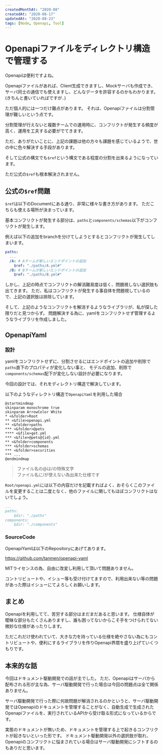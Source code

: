 ```yaml
---
createdMonthAt: "2020-08"
createdAt: "2020-08-17"
updatedAt: "2020-08-23"
tags: [Node, Openapi, Tool]
---
```

# Openapiファイルをディレクトリ構造で管理する
Openapiは便利ですよね。

Openapiファイルがあれば、Client生成できますし、Mockサーバも作成でき、サーバ同士の通信でも使えますし、どんなデータを許容するのかもわかります。(きちんと書いていればですが..)

ただ個人的には一つだけ難点があります。
それは、Openapiファイルは分割管理が難しいという点です。

分割管理が行えないと複数チームでの運用時に、コンフリクトが発生する頻度が高く、運用を工夫する必要がでてきます。

ただ、ありがたいことに、上記の課題は他の方々も課題を感じているようで、世の中に色々解決する手段があります。

そして公式の構文でも`$ref`という構文である程度の分割を出来るようになっています。

ただ公式の`$ref`も根本解決されません。

## 公式の`$ref`問題
`$ref`は以下のDocumentにある通り、非常に様々な書き方があります。
ただこちらも使える場所が決まっています。

基本コンフリクトが発生する部分は、`paths`と`components/schemas`以下がコンフリクトが発生します。

例えば以下の追加をbranchを分けてしようとするとコンフリクトが発生してしまいます。
```yaml
paths:
  ...
  /A: # Aチームが新しいエンドポイントの追加
    $ref: "./paths/A.yml#"
  /B: # Bチームが新しいエンドポイントの追加
    $ref: "./paths/B.yml#"
```

しかし、上記の時点でコンフリクトの解消難易度は低く、問題視しない選択肢も出てきます。
ただ、私はコンフリクトが発生する事自体を問題視しているので、上記の選択肢は排除しています。

そして、上記のようなコンフリクトを解消するようなライブラリが、私が探した限りだと見つからず。
問題解決する為に、yamlをコンフリクトせず管理するようなライブラリを作成しました。

## OpenapiYaml
### 設計
yamlをコンフリクトせずに、分割させるにはエンドポイントの追加や削除で`paths`直下のプロパティが変化しない事と、
モデルの追加、削除で`components/schemas`配下が変化しない設計が必要になります。

今回の設計では、それをディレクトリ構造で解決しています。

以下のようなディレクトリ構造で`OpenapiYaml`を利用した場合

```plantuml
@startmindmap
skinparam monochrome true
skinparam ArrowColor White
* <&folder>Root
** <&file>openapi.yml
** <&folder>paths
*** <&folder>@pets
**** <&file>get.yml
*** <&file>@pets@{id}.yml
** <&folder>components
*** <&folder>schemas
*** <&folder>securities
*** ...
@endmindmap
```
>ファイル名の@は/の特殊文字<br/>
>ファイル名に/が使えない為出来た仕様です

`Root/openapi.yml`には以下の内容だけを記載すればよく、おそらくこのファイルを変更することは二度となく、他のファイルに関してもほぼコンフリクトはないでしょう。
```yaml:title=openapi.yml
...
paths:
    $dir: "./paths"
components:
    $dir: "./components"
```

### SourceCode
OpenapiYamlは以下のRepositoryにあげてあります。

https://github.com/tanmen/openapi-yaml

MITライセンスの為、自由に改変し利用して頂いて問題ありません。

コントリビュートや、イシュー等も受け付けてますので、利用出来ない等の問題があった際はイシューにてよろしくお願いします。

## まとめ
Openapiを利用してて、苦労する部分はまだまだあると思います。
仕様自体が曖昧な部分もたくさんありますし、誰も困ってないからこそ手をつけられてない微妙な仕様があったりします。

ただこれだけ使われていて、大きな力を持っている仕様を絶やさない為にもコントリビュートや、便利にするライブラリを作りOpenapi界隈を盛り上げていくつもりです。

## 本来的な話
今回はドキュメント駆動開発での話が主でした。
ただ、Openapiはサーバから配布される形が主な為、サーバ駆動開発で行った場合は今回の問題点は全て関係ありません。

サーバ駆動開発で行った際に何故問題が解消されるのかというと、サーバ駆動開発ではOpenapiのドキュメントを管理することがなく、自動生成で生成されたOpenapiファイルを、実行されているAPIから受け取る形式になっているからです。

実態のドキュメントが無いため、ドキュメントを管理する上で起きるコンフリクトが起きないといった形です。
ドキュメント駆動開発以外の選択肢が取れ、Openapiのコンフリクトに悩まされている場合はサーバ駆動開発にシフトするのもありだと思います。
